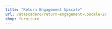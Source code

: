 ```yaml
---
title: "Return Engagement Upscale"
url: /atascadero/return-engagement-upscale-2/
shop: furniture
---
```

